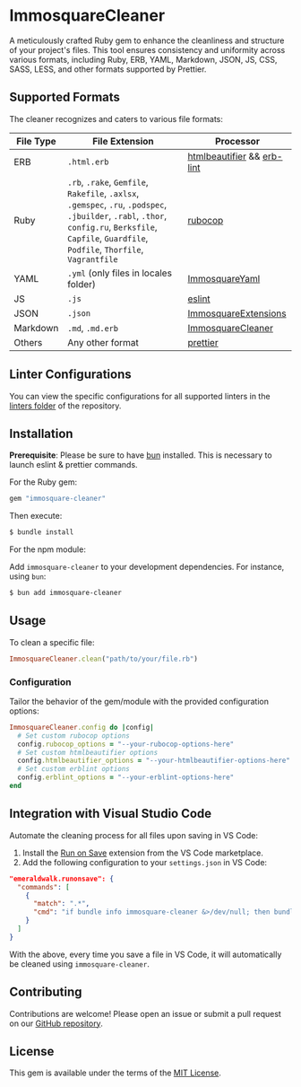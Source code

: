# ImmosquareCleaner

A meticulously crafted Ruby gem to enhance the cleanliness and structure of your project's files. This tool ensures consistency and uniformity across various formats, including Ruby, ERB, YAML, Markdown, JSON, JS, CSS, SASS, LESS, and other formats supported by Prettier.

## Supported Formats

The cleaner recognizes and caters to various file formats:

| File Type   | File Extension                                                                                                                                                                                        | Processor                                                                                                           |
| ----------- | ----------------------------------------------------------------------------------------------------------------------------------------------------------------------------------------------------- | ------------------------------------------------------------------------------------------------------------------- |
| ERB         | `.html.erb`                                                                                                                                                                                           | [htmlbeautifier](https://github.com/threedaymonk/htmlbeautifier) && [erb-lint](https://github.com/Shopify/erb-lint) |
| Ruby        | `.rb`, `.rake`, `Gemfile`, `Rakefile`, `.axlsx`, `.gemspec`, `.ru`, `.podspec`, `.jbuilder`, `.rabl`, `.thor`, `config.ru`, `Berksfile`, `Capfile`, `Guardfile`, `Podfile`, `Thorfile`, `Vagrantfile` | [rubocop](https://rubocop.org/)                                                                                     |
| YAML        | `.yml` (only files in locales folder)                                                                                                                                                                 | [ImmosquareYaml](https://github.com/IMMOSQUARE/immosquare-yaml)                                                     |
| JS          | `.js`                                                                                                                                                                                                 | [eslint](https://eslint.org/)                                                                                       |
| JSON        | `.json`                                                                                                                                                                                               | [ImmosquareExtensions](https://github.com/IMMOSQUARE/immosquare-extensions)                                         |
| Markdown    | `.md`, `.md.erb`                                                                                                                                                                                      | [ImmosquareCleaner](https://github.com/IMMOSQUARE/immosquare-cleaner)                                               |
| Others      | Any other format                                                                                                                                                                                      | [prettier](https://prettier.io/)                                                                                    |

## Linter Configurations

You can view the specific configurations for all supported linters in the [linters folder](https://github.com/IMMOSQUARE/immosquare-cleaner/tree/main/linters) of the repository.

## Installation

**Prerequisite**: Please be sure to have [bun](https://bun.sh/) installed. This is necessary to launch eslint & prettier commands.

For the Ruby gem:

```ruby
gem "immosquare-cleaner"
```

Then execute:

```bash
$ bundle install
```

For the npm module:

Add `immosquare-cleaner` to your development dependencies. For instance, using `bun`:

```bash
$ bun add immosquare-cleaner
```

## Usage

To clean a specific file:

```ruby
ImmosquareCleaner.clean("path/to/your/file.rb")
```

### Configuration

Tailor the behavior of the gem/module with the provided configuration options:

```ruby
ImmosquareCleaner.config do |config|
  # Set custom rubocop options
  config.rubocop_options = "--your-rubocop-options-here"
  # Set custom htmlbeautifier options
  config.htmlbeautifier_options = "--your-htmlbeautifier-options-here"
  # Set custom erblint options
  config.erblint_options = "--your-erblint-options-here"
end
```

## Integration with Visual Studio Code

Automate the cleaning process for all files upon saving in VS Code:

1. Install the [Run on Save](https://github.com/emeraldwalk/vscode-runonsave) extension from the VS Code marketplace.
2. Add the following configuration to your `settings.json` in VS Code:

```json
"emeraldwalk.runonsave": {
  "commands": [
    {
      "match": ".*",
      "cmd": "if bundle info immosquare-cleaner &>/dev/null; then bundle exec immosquare-cleaner '${file}'; else echo 'please install the gem immosquare-cleaner'; fi"
    }
  ]
}
```

With the above, every time you save a file in VS Code, it will automatically be cleaned using `immosquare-cleaner`.

## Contributing

Contributions are welcome! Please open an issue or submit a pull request on our [GitHub repository](https://github.com/IMMOSQUARE/immosquare-cleaner).

## License

This gem is available under the terms of the [MIT License](https://opensource.org/licenses/MIT).
